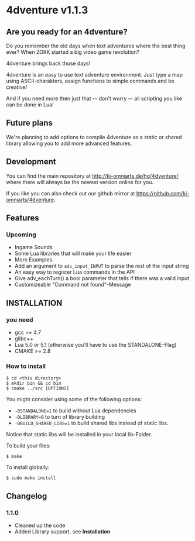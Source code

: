 # 4dventure v1.1.3 #

## Are you ready for an 4dventure? ##

Do you remember the old days when text adventures where the best thing ever?
When ZORK started a big video game revolution?

4dventure brings back those days!

4dventure is an easy to use text adventure environment.
Just type a map using ASCII-charakters,
assign functions to simple commands
and be creative!

And if you need more then just that -- don't worry --
all scripting you like can be done in Lua!

## Future plans ##

We're planning to add options to compile 4dventure
as a static or shared library
allowing you to add more advanced features.

## Development ##

You can find the main repository at
http://ki-omniarts.de/hg/4dventure/
where there will always be the newest version online for you.

If you like you can also check out our github mirror at
https://github.com/ki-omniarts/4dventure.

## Features ##

### Upcoming ###

 * Ingame Sounds
 * Some Lua libraries that will make your life easier
 * More Examples
 * Add an argument to `adv_input_INPUT` to parse the rest of the input string
 * An easy way to register Lua commands in the API
 * Give adv_eachTurn() a bool parameter that tells if there was a valid input
 * Customizeable "Command not found"-Message

## INSTALLATION ##

### you need ###

 * gcc >= 4.7
 * glibc++
 * Lua 5.0 or 5.1 (otherwise you'll have to use the STANDALONE-Flag)
 * CMAKE >= 2.8

### How to install ###

    $ cd <this directory>
    $ mkdir bin && cd bin
    $ cmake ../src [OPTIONS]

You might consider using some of the following options:

* `-DSTANDALONE=1` to build without Lua dependencies
* `-DLIBRARY=0` to turn of library building
* `-DBUILD_SHARED_LIBS=1` to build shared libs instead of static libs.

Notice that static libs will be installed in your local lib-Folder.

To build your files:

    $ make

To install globally:

    $ sudo make install

## Changelog ##

### 1.1.0 ###

* Cleaned up the code
* Added Library support, see __Installation__

